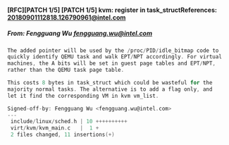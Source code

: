 #### [RFC][PATCH 1/5] [PATCH 1/5] kvm: register in task_structReferences: <20180901112818.126790961@intel.com>
##### From: Fengguang Wu <fengguang.wu@intel.com>

```c
The added pointer will be used by the /proc/PID/idle_bitmap code to
quickly identify QEMU task and walk EPT/NPT accordingly. For virtual
machines, the A bits will be set in guest page tables and EPT/NPT,
rather than the QEMU task page table.

This costs 8 bytes in task_struct which could be wasteful for the
majority normal tasks. The alternative is to add a flag only, and
let it find the corresponding VM in kvm vm_list.

Signed-off-by: Fengguang Wu <fengguang.wu@intel.com>
---
 include/linux/sched.h | 10 ++++++++++
 virt/kvm/kvm_main.c   |  1 +
 2 files changed, 11 insertions(+)

```
